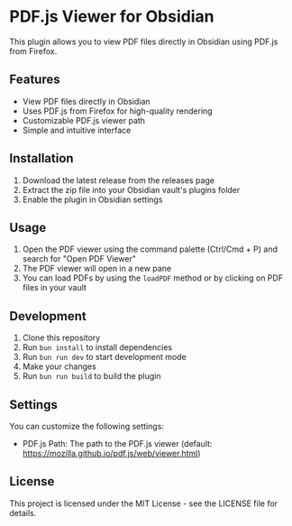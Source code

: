 # PDF.js Viewer for Obsidian

This plugin allows you to view PDF files directly in Obsidian using PDF.js from Firefox.

## Features

- View PDF files directly in Obsidian
- Uses PDF.js from Firefox for high-quality rendering
- Customizable PDF.js viewer path
- Simple and intuitive interface

## Installation

1. Download the latest release from the releases page
2. Extract the zip file into your Obsidian vault's plugins folder
3. Enable the plugin in Obsidian settings

## Usage

1. Open the PDF viewer using the command palette (Ctrl/Cmd + P) and search for "Open PDF Viewer"
2. The PDF viewer will open in a new pane
3. You can load PDFs by using the `loadPDF` method or by clicking on PDF files in your vault

## Development

1. Clone this repository
2. Run `bun install` to install dependencies
3. Run `bun run dev` to start development mode
4. Make your changes
5. Run `bun run build` to build the plugin

## Settings

You can customize the following settings:

- PDF.js Path: The path to the PDF.js viewer (default: https://mozilla.github.io/pdf.js/web/viewer.html)

## License

This project is licensed under the MIT License - see the LICENSE file for details. 